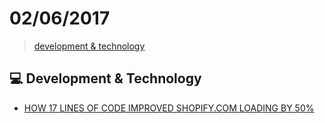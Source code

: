 # 02/06/2017

> [development & technology](#computer-development--technology)


## :computer: Development & Technology

- [HOW 17 LINES OF CODE IMPROVED SHOPIFY.COM LOADING BY 50%](https://shopifyengineering.myshopify.com/blogs/engineering/how-17-lines-of-code-improved-shopify-com-loading-by-50)